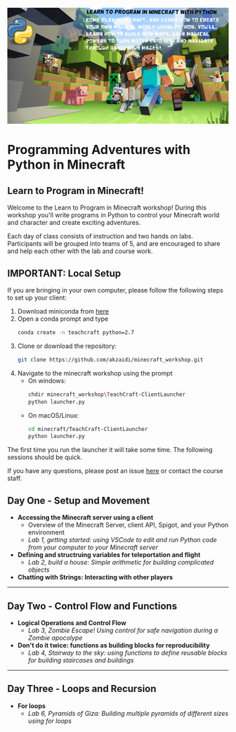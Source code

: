 ![](imgs/minecraft-py-course.png)

Programming Adventures with Python in Minecraft
=================================================

## Learn to Program in Minecraft!

Welcome to the Learn to Program in Minecraft workshop! During this workshop you'll write programs in Python to control your Minecraft world and character and create exciting adventures. 

Each day of class consists of instruction and two hands on labs. Participants will be grouped into teams of 5, and are encouraged to share and help each other with the lab and course work. 

## IMPORTANT: Local Setup

If you are bringing in your own computer, please follow the following steps to set up your client:

1. Download miniconda from [here](https://conda.io/miniconda.html)
1. Open a conda prompt and type 
    ```bash
    conda create -n teachcraft python=2.7
    ```
1. Clone or download the repository: 
    ```bash
    git clone https://github.com/akzaidi/minecraft_workshop.git
    ```
1. Navigate to the minecraft workshop using the prompt
    * On windows:
        ```bash
        chdir minecraft_workshop\TeachCraft-ClientLauncher
        python launcher.py
    * On macOS/Linux:
        ```bash
        cd minecraft/TeachCraft-ClientLauncher
        python launcher.py
        ```

The first time you run the launcher it will take some time. The following sessions should be quick.

If you have any questions, please post an issue [here](https://github.com/akzaidi/minecraft_workshop/issues) or contact the course staff.

## Day One - Setup and Movement

* **Accessing the Minecraft server using a client**
    - Overview of the Minecraft Server, client API, Spigot, and your Python environment
    - _Lab 1, getting started: using VSCode to edit and run Python code from your computer to your Minecraft server_
* **Defining and structruing variables for teleportation and flight** 
    - _Lab 2, build a house: Simple arithmetic for building complicated objects_
* **Chatting with Strings: Interacting with other players**


****

## Day Two - Control Flow and Functions

* **Logical Operations and Control Flow**
    - _Lab 3, Zombie Escape! Using control for safe navigation during a Zombie apocolype_
* **Don't do it twice: functions as building blocks for reproducibility**
    - _Lab 4, Stairway to the sky: using functions to define reusable blocks for building staircases and buildings_

****

## Day Three - Loops and Recursion


* **For loops**
    - _Lab 6, Pyramids of Giza: Building multiple pyramids of different sizes using for loops_
